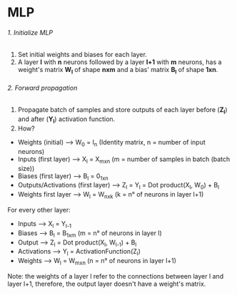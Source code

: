 # MLP

###### 1. Initialize MLP

1. Set initial weights and biases for each layer.
2. A layer **l** with **n** neurons followed by a layer **l+1** with **m** neurons, has a weight's matrix **W<sub>l</sub>** of shape **nxm** and a bias' matrix **B<sub>l</sub>** of shape **1xn**.

###### 2. Forward propagation

1. Propagate batch of samples and store outputs of each layer before (**Z<sub>l</sub>**) and after (**Y<sub>l</sub>**) activation function. 
2. How?
* Weights (initial) --> W<sub>0</sub> = I<sub>n</sub> (Identity matrix, n = number of input neurons)
* Inputs (first layer) --> X<sub>l</sub> = X<sub>mxn</sub> (m = number of samples in batch (batch size))
* Biases (first layer) --> B<sub>l</sub> = 0<sub>1xn</sub>
* Outputs/Activations (first layer) --> Z<sub>l</sub> = Y<sub>l</sub> = Dot product(X<sub>l</sub>, W<sub>0</sub>) + B<sub>l</sub>
* Weights first layer --> W<sub>l</sub> = W<sub>nxk</sub> (k = n° of neurons in layer l+1)

For every other layer:
* Inputs --> X<sub>l</sub> = Y<sub>l-1</sub> 
* Biases --> B<sub>l</sub> = B<sub>1xm</sub> (m = n° of neurons in layer l)
* Output --> Z<sub>l</sub> = Dot product(X<sub>l</sub>, W<sub>l-1</sub>) + B<sub>l</sub>
* Activations --> Y<sub>l</sub> = ActivationFunction(Z<sub>l</sub>)
* Weights --> W<sub>l</sub> = W<sub>mxn</sub> (n = n° of neurons in layer l+1)

Note: the weights of a layer l refer to the connections between layer l and layer l+1, therefore, the output layer doesn't have a weight's matrix.


